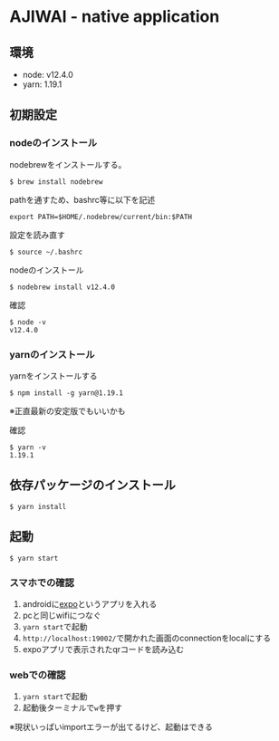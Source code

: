 # AJIWAI - native application
## 環境
* node: v12.4.0
* yarn: 1.19.1

## 初期設定
### nodeのインストール
nodebrewをインストールする。

`$ brew install nodebrew`

pathを通すため、bashrc等に以下を記述

`export PATH=$HOME/.nodebrew/current/bin:$PATH`

設定を読み直す

`$ source ~/.bashrc`

nodeのインストール

`$ nodebrew install v12.4.0`

確認

```
$ node -v
v12.4.0
```

### yarnのインストール
yarnをインストールする

`$ npm install -g yarn@1.19.1`

※正直最新の安定版でもいいかも

確認

```
$ yarn -v
1.19.1
```

## 依存パッケージのインストール

```
$ yarn install
```

## 起動

`$ yarn start`

### スマホでの確認
1. androidに[expo](https://play.google.com/store/apps/details?id=host.exp.exponent&hl=ja)というアプリを入れる
2. pcと同じwifiにつなぐ
3. `yarn start`で起動
4. `http://localhost:19002/`で開かれた画面のconnectionをlocalにする
5. expoアプリで表示されたqrコードを読み込む

### webでの確認
1. `yarn start`で起動
2. 起動後ターミナルで`w`を押す

※現状いっぱいimportエラーが出てるけど、起動はできる


